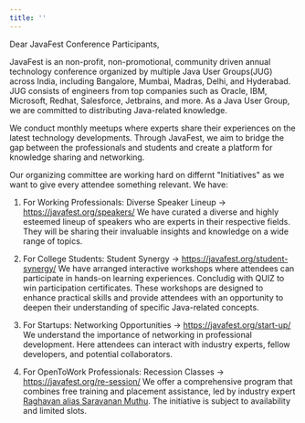 ```yaml
---
title: ''
---
```


Dear JavaFest Conference Participants,

JavaFest is an non-profit, non-promotional, community driven annual technology conference organized by multiple Java User Groups(JUG) across India, including Bangalore, Mumbai, Madras, Delhi, and Hyderabad. JUG consists of engineers from top companies such as Oracle, IBM, Microsoft, Redhat, Salesforce, Jetbrains, and more. As a Java User Group, we are committed to distributing Java-related knowledge. 

We conduct monthly meetups where experts share their experiences on the latest technology developments. Through JavaFest, we aim to bridge the gap between the professionals and students and create a platform for knowledge sharing and networking.

Our organizing committee are working hard on differnt "Initiatives" as we want to give every attendee something relevant. We have: 
1. For Working Professionals: Diverse Speaker Lineup -> https://javafest.org/speakers/
 We have curated a diverse and highly esteemed lineup of speakers who are experts in their respective fields. They will be sharing their invaluable insights and knowledge on a wide range of topics.

2. For College Students: Student Synergy -> https://javafest.org/student-synergy/
 We have arranged interactive workshops where attendees can participate in hands-on learning experiences. Concludig with QUIZ to win participation certificates. These workshops are designed to enhance practical skills and provide attendees with an opportunity to deepen their understanding of specific Java-related concepts. 
  
3. For Startups: Networking Opportunities -> https://javafest.org/start-up/
 We understand the importance of networking in professional development. Here attendees can interact with industry experts, fellow developers, and potential collaborators.

4. For OpenToWork Professionals: Recession Classes -> https://javafest.org/re-session/
 We offer a comprehensive program that combines free training and placement assistance, led by industry expert [Raghavan alias Saravanan Muthu](https://www.linkedin.com/in/itsraghz/). The initiative is subject to availability and limited slots.
  
